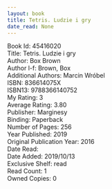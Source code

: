 ```yaml
---
layout: book
title: Tetris. Ludzie i gry
date_read: None
---
```


Book Id: 45416020<br />
Title: Tetris. Ludzie i gry<br />
Author: Box Brown<br />
Author l-f: Brown, Box<br />
Additional Authors: Marcin Wróbel<br />
ISBN: 836614075X<br />
ISBN13: 9788366140752<br />
My Rating: 3<br />
Average Rating: 3.80<br />
Publisher: Marginesy<br />
Binding: Paperback<br />
Number of Pages: 256<br />
Year Published: 2019<br />
Original Publication Year: 2016<br />
Date Read: <br />
Date Added: 2019/10/13<br />
Exclusive Shelf: read<br />
Read Count: 1<br />
Owned Copies: 0<br />

